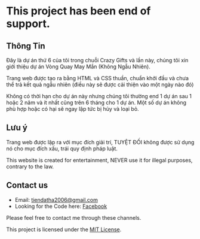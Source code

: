 # This project has been end of support.

## Thông Tin
Đây là dự án thứ 6 của tôi trong chuỗi Crazy Gifts và lần này, chúng tôi xin giới thiệu dự án Vòng Quay May Mắn (Không Ngẫu Nhiên).

Trang web được tạo ra bằng HTML và CSS thuần, chuẩn khởi đầu và chưa thể trả kết quả ngẫu nhiên (điều này sẽ được cải thiện vào một ngày nào đó)

Không có thời hạn cho dự án này nhưng chúng tôi thường end 1 dự án sau 1 hoặc 2 năm và ít nhất cũng trên 6 tháng cho 1 dự án. Một số dự án không phù hợp hoặc có hại sẽ ngay lập tức bị hủy và loại bỏ.

## Lưu ý
Trang web được lập ra với mục đích giải trí, TUYỆT ĐỐI không được sử dụng nó cho mục đích xấu, trái quy định pháp luật.

This website is created for entertainment, NEVER use it for illegal purposes, contrary to the law.

## Contact us
- Email: tiendatha2006@gmail.com
- Looking for the Code here: [Facebook](https://www.facebook.com/datit.dev/)

Please feel free to contact me through these channels.

This project is licensed under the [MIT License](LICENSE).
